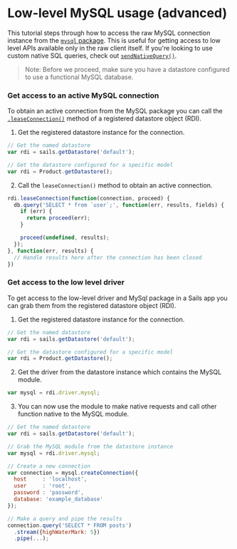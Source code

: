 # Low-level MySQL usage (advanced)

This tutorial steps through how to access the raw MySQL connection instance from the [`mysql` package](https://www.npmjs.com/package/mysql).  This is useful for getting access to low level APIs available only in the raw client itself.  If you're looking to use custom native SQL queries, check out [`sendNativeQuery()`](/documentation/reference/waterline-orm/datastores/send-native-query).

> Note: Before we proceed, make sure you have a datastore configured to use a functional MySQL database.

### Get access to an active MySQL connection

To obtain an active connection from the MySQL package you can call the [`.leaseConnection()`](/documentation/reference/waterline-orm/datastores/lease-connection) method of a registered datastore object (RDI).

1. Get the registered datastore instance for the connection.

```javascript
// Get the named datastore
var rdi = sails.getDatastore('default');

// Get the datastore configured for a specific model
var rdi = Product.getDatastore();
```

2. Call the `leaseConnection()` method to obtain an active connection.

```javascript
rdi.leaseConnection(function(connection, proceed) {
  db.query('SELECT * from `user`;', function(err, results, fields) {
    if (err) {
      return proceed(err);
    }

    proceed(undefined, results);
  });
}, function(err, results) {
  // Handle results here after the connection has been closed
})
```

### Get access to the low level driver

To get access to the low-level driver and MySql package in a Sails app you can grab them from the registered datastore object (RDI).

1. Get the registered datastore instance for the connection.

```javascript
// Get the named datastore
var rdi = sails.getDatastore('default');

// Get the datastore configured for a specific model
var rdi = Product.getDatastore();
```

2. Get the driver from the datastore instance which contains the MySQL module.

```javascript
var mysql = rdi.driver.mysql;
```

3. You can now use the module to make native requests and call other function native to the MySQL module.

```javascript
// Get the named datastore
var rdi = sails.getDatastore('default');

// Grab the MySQL module from the datastore instance
var mysql = rdi.driver.mysql;

// Create a new connection
var connection = mysql.createConnection({
  host     : 'localhost',
  user     : 'root',
  password : 'password',
  database: 'example_database'
});

// Make a query and pipe the results
connection.query('SELECT * FROM posts')
  .stream({highWaterMark: 5})
  .pipe(...);
```

<docmeta name="displayName" value="Low-level MySQL usage (advanced)">
